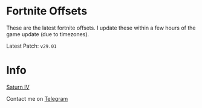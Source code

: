 # Fortnite Offsets

These are the latest fortnite offsets. I update these within a few hours of the game update (due to timezones).

Latest Patch: ``v29.01``

# Info

[Saturn IV](https://discord.gg/saturniv)

Contact me on [Telegram](https://t.me/payson1337)
